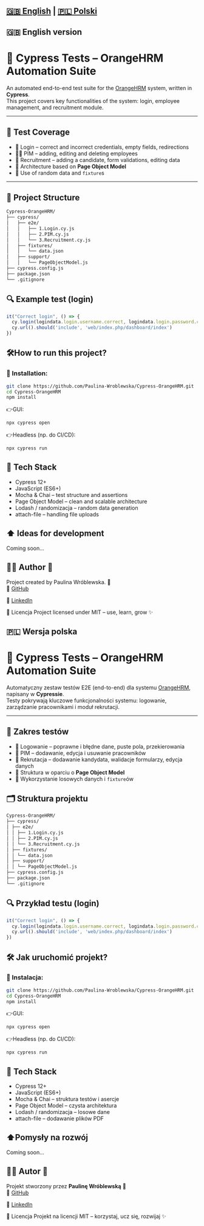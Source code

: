[🇬🇧 English](#-english-version) | [🇵🇱 Polski](#-wersja-polska)
---
## 🇬🇧 English version
# 🌱 Cypress Tests – OrangeHRM Automation Suite

An automated end-to-end test suite for the [OrangeHRM](https://www.orangehrm.com/) system, written in **Cypress**.  
This project covers key functionalities of the system: login, employee management, and recruitment module.

---

## 🚀 Test Coverage

- 🔐 Login – correct and incorrect credentials, empty fields, redirections
- 🧑‍💼 PIM – adding, editing and deleting employees
- 📝 Recruitment – adding a candidate, form validations, editing data
- 🧱 Architecture based on **Page Object Model**
- 🎲 Use of random data and `fixture`s

---

## 📁 Project Structure

```bash
Cypress-OrangeHRM/
├── cypress/ 
│   ├── e2e/
│   │   ├── 1.Login.cy.js
│   │   ├── 2.PIM.cy.js
│   │   └── 3.Recruitment.cy.js
│   ├── fixtures/
│   │   └── data.json
│   ├── support/
│   │   └── PageObjectModel.js
├── cypress.config.js
├── package.json
└── .gitignore
```

## 🔍 Example test (login)
```javascript
it("Correct login", () => { 
  cy.login(logindata.login.username.correct, logindata.login.password.correct) 
  cy.url().should('include', 'web/index.php/dashboard/index') 
})
```

## 🛠How to run this project?
### 🔧 Installation:
```bash
git clone https://github.com/Paulina-Wroblewska/Cypress-OrangeHRM.git
cd Cypress-OrangeHRM
npm install
```
👉GUI: 
```bash 
npx cypress open
```

👉Headless (np. do CI/CD):
```bash 
npx cypress run
```

## 🧰 Tech Stack
- Cypress 12+
- JavaScript (ES6+)
- Mocha & Chai – test structure and assertions
- Page Object Model – clean and scalable architecture
- Lodash / randomizacja – random data generation
- attach-file – handling file uploads

## ⬆️ Ideas for development
Coming soon...

## 👩‍💻 Author 🩷
Project created by Paulina Wróblewska. 💖  
🔗 [GitHub](https://github.com/Paulina-Wroblewska)

🔗 [LinkedIn](https://www.linkedin.com/in/paulina-wr%C3%B3blewska-2381a217b/)


📄 Licencja
Project licensed under MIT – use, learn, grow ✨



## 🇵🇱 Wersja polska

# 🧪 Cypress Tests – OrangeHRM Automation Suite

Automatyczny zestaw testów E2E (end-to-end) dla systemu [OrangeHRM](https://www.orangehrm.com/), napisany w **Cypressie**.  
Testy pokrywają kluczowe funkcjonalności systemu: logowanie, zarządzanie pracownikami i moduł rekrutacji.

---

## 🚀 Zakres testów
- 🔐 Logowanie – poprawne i błędne dane, puste pola, przekierowania
- 👤 PIM – dodawanie, edycja i usuwanie pracowników
- 📄 Rekrutacja – dodawanie kandydata, walidacje formularzy, edycja danych
- 🧱 Struktura w oparciu o **Page Object Model**
- 🎲 Wykorzystanie losowych danych i `fixture`ów

## 🗂 Struktura projektu
```bash 
Cypress-OrangeHRM/
├── cypress/ 
│ ├── e2e/
│ │ ├── 1.Login.cy.js
│ │ ├── 2.PIM.cy.js
│ │ └── 3.Recruitment.cy.js
│ ├── fixtures/
│ │ └── data.json
│ ├── support/
│ │ └── PageObjectModel.js
├── cypress.config.js
├── package.json
└── .gitignore
```
## 🔍 Przykład testu (login)

```javascript
it("Correct login", () => { 
  cy.login(logindata.login.username.correct, logindata.login.password.correct) 
  cy.url().should('include', 'web/index.php/dashboard/index') 
})
```

## 🛠 Jak uruchomić projekt?
### 🔧 Instalacja:
```bash
git clone https://github.com/Paulina-Wroblewska/Cypress-OrangeHRM.git
cd Cypress-OrangeHRM
npm install
```
👉GUI: 
```bash
npx cypress open
```

👉Headless (np. do CI/CD):
``` bash 
npx cypress run
```

## 🧰 Tech Stack
- Cypress 12+
- JavaScript (ES6+)
- Mocha & Chai – struktura testów i asercje
- Page Object Model – czysta architektura
- Lodash / randomizacja – losowe dane
- attach-file – dodawanie plików PDF

## ⬆️Pomysły na rozwój
Coming soon...

## 👩‍💻 Autor 🩷
Projekt stworzony przez **Paulinę Wróblewską** 💖  
🔗 [GitHub](https://github.com/Paulina-Wroblewska)

🔗 [LinkedIn](https://www.linkedin.com/in/paulina-wr%C3%B3blewska-2381a217b/)


📄 Licencja
Projekt na licencji MIT – korzystaj, ucz się, rozwijaj ✨
